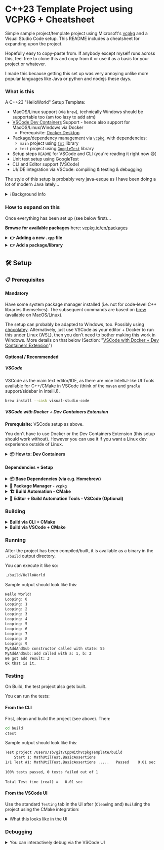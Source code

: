 # C++23 Template Project using VCPKG + Cheatsheet

Simple sample project/template project using Microsoft's [vcpkg](https://vcpkg.io/en/) and a Visual Studio Code setup. This README includes a cheatsheet for expanding upon the project.

Hopefully easy to copy-paste from. If anybody except myself runs across this, feel free to clone this and copy from it or use it as a basis for your project or whatever.

I made this because getting this set up was very annoying unlike more popular languages like Java or python and nodejs these days.

### What is this

A C++23 "HelloWorld" Setup Template:

- MacOS/Linux support (via `brew`), technically Windows should be supportable too (am too lazy to add atm)
- [VSCode Dev Containers](https://marketplace.visualstudio.com/items?itemName=ms-vscode-remote.remote-containers) Support - hence also support for MacOS/Linux/Windows via Docker
    - Prerequisite: [Docker Desktop](https://www.docker.com/products/docker-desktop/)
- Package/dependency management via [`vcpkg`](https://vcpkg.io/en/), with dependencies:
    - `main` project using [`fmt`](https://vcpkg.io/en/package/fmt) library
    - `test` project using [`GoogleTest`](https://vcpkg.io/en/package/gtest) library
- Setup steps `README` for VSCode and CLI (you're reading it right now 😄)
- Unit test setup using GoogleTest
- CLI and Editor support (VSCode)
- UI/IDE integration via VSCode: compiling & testing & debugging

The style of this setup is probably very java-esque as I have been doing a lot of modern Java lately...

<details>
<summary>ℹ️ Background Info</summary>

> [!INFO]
> **For the initiated** (java people): you can think of this as those templates that you can get in [IntelliJ](https://www.jetbrains.com/idea/)
>
> when you are creating a new project. They set up the entire java directory structure, `/test` and `/main`
> folders, a `Main` class with a "Hello World" function, a Test class with unit testing framework [JUnit](https://junit.org/junit5/) and a sample test, a maven `pom.xml` ([dependencies management](https://mvnrepository.com/) via the [maven](https://maven.apache.org/) cli tool) with your specified Java Language Level (e.g. `21`), etc.
> The idea is that anybody can clone a repo set up like that, and so long as they have java installed, they can immediately get set up with it
> and debug everything. Dependencies are also centrally managed via maven and locked in place by version -- retrieving dependencies is standardised into maven. Finding dependencies is easy via the `maven` package browser.
>
> It basically gives you a template that is very easy to add stuff on top of, saving you the hassle of setting up that entire structure from scratch.
>
> I want to have something like this but for C++, hence this repo.
</details>


### How to expand on this

Once everything has been set up (see below first)...

**Browse for available packages** here: [vcpkg.io/en/packages](https://vcpkg.io/en/packages?query=)


<details>
<summary><b>👉 Adding a new <code>.cpp</code> file</b></summary>
<br>

Then it needs to be "registered" in `CMakeLists.txt`.

Suppose you add a file `./src/mynewfile.cpp`, then we add it to the main executable:

```makefile
add_executable(
    ${PROJECT_EXECUTABLE_NAME}
    src/main.cpp
    src/mathutil.cpp
    src/mynewfile.cpp # <- [NEW] needs to be added to the main executable
)
```

And to the test executable:
```makefile
add_executable(
    ${PROJECT_TEST_EXECUTABLE_NAME}
    src/mathutil.cpp
    src/mynewfile.cpp # <- [NEW] needs to be added to the test executable
    # test files:
    test/test_mathutil.cpp
    test/test_mynewfile.cpp # <- [NEW] (if you want to add unit tests for your new file)
)
```

If you are adding a new file, it's probably a good idea to add unit tests for your new logic.
So it is suggested to create a test file like `./tests/test_mynewfile.cpp` and add Unit Tests to
it, mirroring the existing tests (or going off of the GoogleTest docs).

</details>

<details>
<summary><b>👉 Add a package/library</b></summary>
<br>

Suppose you want to add [gtest](https://github.com/google/googletest) (the idea is equivalent for other packages/libraries that are available in `vcpkg`):

1\. Add it to `vcpkg.json`
```sh
vcpkg add port gtest
```

2\. Add it as a dependency/requirement in `CMakeLists.txt`:
```makefile
find_package(gtest CONFIG REQUIRED)
```

3\. Add additional entries to `CMakeLists.txt` (these are library-specific).
For example using [Quickstart CMake from GoogleTest](https://google.github.io/googletest/quickstart-cmake.html)

So, for this particular library, we need to also add all of this (which is mentioned in the library's docs):
```makefile
enable_testing()

target_link_libraries(
    ${PROJECT_TEST_EXECUTABLE_NAME}
    PRIVATE
    fmt::fmt
    GTest::gtest_main # <- From the GoogleTest docs
)
# GoogleTest extra
include(GoogleTest) # Mentioned in the docs: https://google.github.io/googletest/quickstart-cmake.html
gtest_discover_tests(${PROJECT_TEST_EXECUTABLE_NAME}) # ^
```

</details>


## 🛠️ Setup

### 📋 Prerequisites

#### Mandatory

Have some system package manager installed (i.e. not for code-level C++ libraries themselves). The subsequent commands are based on [brew](https://brew.sh/) (available on MacOS/Linux).

The setup can probably be adapted to Windows, too. Possibly using [chocolatey](https://chocolatey.org/). Alternatively, just use VSCode as your editor + Docker to run this under Linux (WSL), then you don't need to bother making this work in Windows. More details on that below (Section: "[VSCode with Docker + Dev Containers Extension](https://github.com/parawanderer/cpp23VcpkgVSCodeTemplate?tab=readme-ov-file#vscode-with-docker--dev-containers-extension)")


#### Optional / Recommended

##### VSCode
VSCode as the main text editor/IDE, as there are nice IntelliJ-like UI Tools available for C++/CMake in VSCode (think of the `maven` and `gradle` support/sidebar in IntelliJ).

```sh
brew install --cask visual-studio-code
```

##### VSCode with Docker + Dev Containers Extension

**Prerequisite:** VSCode setup as above.

You don't have to use Docker or the Dev Containers Extension (this setup should work without).
However you can use it if you want a Linux dev experience outside of Linux.

<details>
<summary><b>📦 How to: Dev Containers</b></summary>


You will have to install [Docker Desktop](https://www.docker.com/products/docker-desktop/). E.g. via `brew`:
```sh
brew install --cask docker
```

You will then install the [Dev Containers extension](https://marketplace.visualstudio.com/items?itemName=ms-vscode-remote.remote-containers) for vscode:

```sh
code --install-extension ms-vscode-remote.remote-containers
```

You then need to make sure that Docker Desktop is running. So open it and make sure it is running.

Once you have that installed and enabled, you can click this icon at the bottom-left of the VSCode window, and choose `Reopen in Container`:

![Bottom Left Remote Extension Icon](./docs/2025-04-22_09-17.png)

This will create a new Docker container using the `image` defined in [`./.devcontainer/devcontainer.json`](./.devcontainer/devcontainer.json). And it will "reload" VSCode into the container:

|  Docker Desktop | VSCode |
| ---- | ---- |
| ![Docker desktop view of what this looks like](./docs/2025-04-22_09-24.png) | ![What VSCode looks like inside of the container](./docs/2025-04-22_09-28.png) |

The `Terminal` you get in this window will be that of the container.

You will likely be prompted to (re)install a bunch of extensions at this point, which you should do, because the extensions "inside of the Container" are different and separate from the extensions on your host machine.


You can then proceed to the next steps in this guide. The idea of the "Dev Container" is that it will stick around and get reused while you work on this project, working like a VM. So you can install whatever tools you want in it at whatever locations.

</details>

#### Dependencies + Setup

<details>
<summary><b>📦 Base Dependencies (via e.g. Homebrew)</b></summary>
<br>

First, install [brew](https://brew.sh/) (MacOS/Linux) or equivalent.


Then, install C++ build tools:

```sh
brew update

# C++ build tools
brew install llvm
brew install cmake
brew install ninja
brew install pkg-config
```

</details>

<details>
<summary><b>🧰 Package Manager - <code>vcpkg</code></b></summary>
<br>

This project uses [vcpkg](https://vcpkg.io/en/) for C++ package/dependency management.

Set it up (once per dev machine):
```sh
cd ~/git # or whatever directory you use for git
git clone https://github.com/microsoft/vcpkg.git
cd vcpkg && ./bootstrap-vcpkg.sh
```

To make the `vcpkg` package manager globally available (see also [docs](https://learn.microsoft.com/en-us/vcpkg/get_started/get-started-vscode?pivots=shell-bash#4---set-up-environment-variables)):
```sh
# Let us assume you cloned the repo above into ~/git/vcpkg
VCPKG_REPO_CLONE_PATH=$HOME/git/vcpkg

# Append to end of ~/.zshrc (MacOS)
echo "export VCPKG_ROOT=$VCPKG_REPO_CLONE_PATH" >> ~/.zshrc
echo "export PATH=\$PATH:\$VCPKG_ROOT" >> ~/.zshrc
source ~/.zshrc # after you've made changes

# Append to end of ~/.bashrc (Linux/MacOS)
echo "export VCPKG_ROOT=$VCPKG_REPO_CLONE_PATH" >> ~/.bashrc
echo "export PATH=\$PATH:\$VCPKG_ROOT" >> ~/.bashrc
source ~/.bashrc # after you've made changes

# Test that the package manager works:
vcpkg --version
```

👉 **Browse for available packages**: use [vcpkg.io/en/packages](https://vcpkg.io/en/packages?query=)

(see also [this guide](https://learn.microsoft.com/en-us/vcpkg/get_started/get-started-vscode?pivots=shell-bash) for setting it up).
</details>

<details>
<summary><b>🏗️ Build Automation - CMake</b></summary>
<br>

The following setup is needed for Build Automation both via the CLI as well as via the VSCode UI.
See also the docs on the setup [here](https://learn.microsoft.com/en-us/vcpkg/get_started/get-started?pivots=shell-bash).

#### Setup CMake Tools to use `vcpkg`
To make the VSCode UI properly use the `vcpkg` executable,
update and add the following file with your path to the directory of the repo containing `vcpkg` (installed in the section above).

**[Option 1]** Automatically by running this command:

<details>
<summary>🍏 MacOS Command</summary>


```sh
# Let us assume you cloned the vcpkg repo into ~/git/vcpkg
VCPKG_REPO_CLONE_PATH=$HOME/git/vcpkg

cp ./CMakeUserPresets.json.example ./CMakeUserPresets.json
sed -i "" -e "s#<path to vcpkg>#$VCPKG_REPO_CLONE_PATH#g" ./CMakeUserPresets.json
```
</details>

<details>
<summary>🐧 Linux Command</summary>


```sh
# Let us assume you cloned the vcpkg repo into ~/git/vcpkg
VCPKG_REPO_CLONE_PATH=$HOME/git/vcpkg

cp ./CMakeUserPresets.json.example ./CMakeUserPresets.json
sed -i -e "s#<path to vcpkg>#$VCPKG_REPO_CLONE_PATH#g" ./CMakeUserPresets.json
```
</details>
<br>


**[Option 2]** Or manually:
1. Copy `./CMakeUserPresets.json.example` to `./CMakeUserPresets.json` (this file is ignored by git)
2. open `./CMakeUserPresets.json` and replace `<path to vcpkg>` with the absolute path to the directory containing the `vcpkg` executable.

</details>

<details>
<summary><b>📝 Editor + Build Automation Tools - VSCode (Optional)</b></summary>
<br>

It's not mandatory to use VSCode, but the project was set up around it.

First, install VSCode for your OS.
Next, install these extensions for working with C++ using VSCode:

```sh
code --install-extension ms-vscode.cpptools
code --install-extension ms-vscode.cpptools-extension-pack
code --install-extension ms-vscode.cmake-tools
code --install-extension vadimcn.vscode-lldb
code --install-extension hbenl.vscode-test-explorer
code --install-extension matepek.vscode-catch2-test-adapter
```

We will invoke Build Automation commands via the [CMake Tools extension](https://marketplace.visualstudio.com/items/?itemName=ms-vscode.cmake-tools). There's a few ways to do this (including strictly via the terminal but this would require additional setup).

This is very similar to e.g. `maven` for Java (think of `mvn clean compile`, `mvn test`, ...).

See also section "Building" below.

</details>

### Building


<details>
<summary><b>Build via CLI + CMake</b></summary>
<br>

If you had existing build output, get rid of it:
```sh
rm -rf build
```

To build, we run:
```sh
mkdir build
# Runs the setup configured in CMakeUserPresets.json with { "name": "default", ... }
cmake --preset=Debug # or: Release
# Actually compiles the project
cmake --build build
```

(See also [docs here](https://learn.microsoft.com/en-us/vcpkg/get_started/get-started?pivots=shell-bash#4---build-and-run-the-project))
</details>

<details>
<summary><b>Build via VSCode + CMake</b></summary>
<br>

We invoke Build Automation commands via the [CMake Tools extension](https://marketplace.visualstudio.com/items/?itemName=ms-vscode.cmake-tools).

There's a few ways to do this (including strictly via the terminal but this would require additional setup).

This is very similar to e.g. `maven` for Java (think of `mvn clean compile`, `mvn test`, ...).

TL;DR:


<details>
<summary><b>a. Use VSCode Commands UI (⭐️ Recommended)</b></summary>
<br>

You can run the build steps via the UI, similar to how this works e.g. in IntelliJ for Java.

This is recommended due to it's convenience, but you can use whatever setup.

- Use the "`CMake`" tab in the left sidebar of VSCode (should have gotten added by default when you installed the [CMake Tools extension](https://marketplace.visualstudio.com/items/?itemName=ms-vscode.cmake-tools))
- If you want, you can move this extension's UI to the right sidebar by click-dragging to the right on the screen
- Use `Project Status` window and use `Pinned Commands` to pin useful commands like `Clean Rebuild` and `Build`
- You can execute commands by clicking on them in this UI

![Screenshot of the sidebar for the CMake Extension](./docs/2025-04-21_13-38.png)

</details>

<details>
<summary><b>b. Use VSCode Run Command (MacOS) </b></summary>
<br>

You can also run the Build steps via the "Run" bar:

- Invoke the `Run` bar in VSCode via `⌘ (Cmd)` +`⇧ (Shift)` + `P`
- Run CMake commands specific commands by typing `CMake: <Your Action>` in the `Run` bar (because the `Run` bar contains a bunch of stuff from VSCode and form your other extensions too)

</details>


<details>
<summary><b>c. Others: TODO add equivalent setups/commands</b></summary>
<br>

TODO...

It would basically come down to equivalent or the same commands, except you use `CTRL` in place of MacOs `Cmd`.

But to be validated/updated.

(Note from author: I'm actually mainly a Linux user, but learning to use MacOS during this project)

</details>
</details>

### Running

After the project has been compiled/built, it is available as a binary in the `./build` output directory.

You can execute it like so:
```sh
./build/HelloWorld
```

Sample output should look like this:

```
Hello World!
Looping: 0
Looping: 1
Looping: 2
Looping: 3
Looping: 4
Looping: 5
Looping: 6
Looping: 7
Looping: 8
Looping: 9
MyAddAndSub constructor called with state: 55
MyAddAndSub::add called with a: 1, b: 2
We got add result: 3
Ok that is it.
```


### Testing

On Build, the test project also gets built.

You can run the tests:

#### From the CLI

First, clean and build the project (see above). Then:

```sh
cd build
ctest
```

Sample output should look like this:
```
Test project /Users/sb/git/CppWithVcpkgTemplate/build
    Start 1: MathUtilTest.BasicAssertions
1/1 Test #1: MathUtilTest.BasicAssertions .....   Passed    0.01 sec

100% tests passed, 0 tests failed out of 1

Total Test time (real) =   0.01 sec
```

#### From the VSCode UI

Use the standard `Testing` tab in the UI after (`Clean`ing and) `Build`ing
the project using the CMake integration:

<details>
<summary>What this looks like in the UI</summary>
<br>

![Screenshot of the Testing tab in VSCode](./docs/2025-04-21_17-49.png)
</details>

### Debugging

<details>
<summary>You can interactively debug via the VSCode UI</summary>
<br>

1. Go to the `Run and Debug` tab
2. Set breakpoints in your files by clicking in the left margin and placing red dots, as usual
3. Choose a debug configuration
    1. Use `C++: Debug main` as the debug dropdown option to debug [`main.cpp`](./src/main.cpp)
    2. Use `C++: Debug test` as the debug dropdown option to debug the Unit Tests
4. When debugging Unit Tests, you can also:
    - Right-Click the icon next to a testcase and choose the "`Debug`" option there, to limit the debugging to that Unit Test
    - Right-Click tests in the Testing list and choose "`Debug`" there

<details>
<summary>👁️ Debug Tab Overview</summary>

![Debug Tab Overview](./docs/2025-04-21_18-58.png)
</details>

<details>
<summary>🐧 Debugging Example Linux (Dev Containers)</summary>

![Debugging Example Linux (Dev Containers)](./docs/2025-04-22_10-04.png)
</details>
</details>